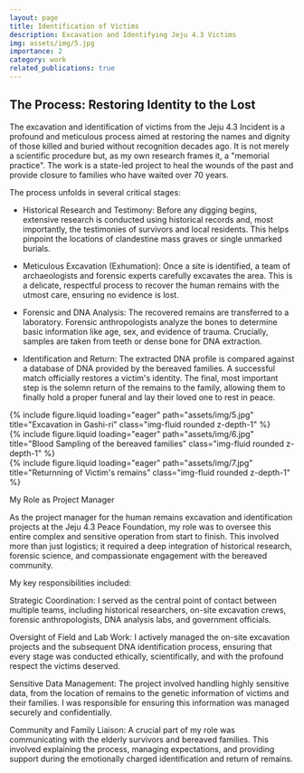 ```yaml
---
layout: page
title: Identification of Victims
description: Excavation and Identifying Jeju 4.3 Victims
img: assets/img/5.jpg
importance: 2
category: work
related_publications: true
---
```


## The Process: Restoring Identity to the Lost

The excavation and identification of victims from the Jeju 4.3 Incident is a profound and meticulous process aimed at restoring the names and dignity of those killed and buried without recognition decades ago. It is not merely a scientific procedure but, as my own research frames it, a "memorial practice". The work is a state-led project to heal the wounds of the past and provide closure to families who have waited over 70 years.

The process unfolds in several critical stages:

- Historical Research and Testimony: Before any digging begins, extensive research is conducted using historical records and, most importantly, the testimonies of survivors and local residents. This helps pinpoint the locations of clandestine mass graves or single unmarked burials.

- Meticulous Excavation (Exhumation): Once a site is identified, a team of archaeologists and forensic experts carefully excavates the area. This is a delicate, respectful process to recover the human remains with the utmost care, ensuring no evidence is lost.

- Forensic and DNA Analysis: The recovered remains are transferred to a laboratory. Forensic anthropologists analyze the bones to determine basic information like age, sex, and evidence of trauma. Crucially, samples are taken from teeth or dense bone for DNA extraction.

- Identification and Return: The extracted DNA profile is compared against a database of DNA provided by the bereaved families. A successful match officially restores a victim's identity. The final, most important step is the solemn return of the remains to the family, allowing them to finally hold a proper funeral and lay their loved one to rest in peace.

<div class="row">
    <div class="col-sm mt-3 mt-md-0">
        {% include figure.liquid loading="eager" path="assets/img/5.jpg" title="Excavation in Gashi-ri" class="img-fluid rounded z-depth-1" %}
    </div>
    <div class="col-sm mt-3 mt-md-0">
        {% include figure.liquid loading="eager" path="assets/img/6.jpg" title="Blood Sampling of the bereaved families" class="img-fluid rounded z-depth-1" %}
    </div>
    <div class="col-sm mt-3 mt-md-0">
        {% include figure.liquid loading="eager" path="assets/img/7.jpg" title="Returnning of Victim's remains" class="img-fluid rounded z-depth-1" %}
    </div>
</div>

My Role as Project Manager

As the project manager for the human remains excavation and identification projects at the Jeju 4.3 Peace Foundation, my role was to oversee this entire complex and sensitive operation from start to finish. This involved more than just logistics; it required a deep integration of historical research, forensic science, and compassionate engagement with the bereaved community.

My key responsibilities included:

Strategic Coordination: I served as the central point of contact between multiple teams, including historical researchers, on-site excavation crews, forensic anthropologists, DNA analysis labs, and government officials.

Oversight of Field and Lab Work: I actively managed the on-site excavation projects and the subsequent DNA identification process, ensuring that every stage was conducted ethically, scientifically, and with the profound respect the victims deserved.

Sensitive Data Management: The project involved handling highly sensitive data, from the location of remains to the genetic information of victims and their families. I was responsible for ensuring this information was managed securely and confidentially.

Community and Family Liaison: A crucial part of my role was communicating with the elderly survivors and bereaved families. This involved explaining the process, managing expectations, and providing support during the emotionally charged identification and return of remains.
